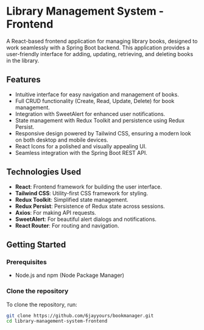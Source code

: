 # Library Management System - Frontend

A React-based frontend application for managing library books, designed to work seamlessly with a Spring Boot backend. This application provides a user-friendly interface for adding, updating, retrieving, and deleting books in the library.

## Features

- Intuitive interface for easy navigation and management of books.
- Full CRUD functionality (Create, Read, Update, Delete) for book management.
- Integration with SweetAlert for enhanced user notifications.
- State management with Redux Toolkit and persistence using Redux Persist.
- Responsive design powered by Tailwind CSS, ensuring a modern look on both desktop and mobile devices.
- React Icons for a polished and visually appealing UI.
- Seamless integration with the Spring Boot REST API.

## Technologies Used

- **React**: Frontend framework for building the user interface.
- **Tailwind CSS**: Utility-first CSS framework for styling.
- **Redux Toolkit**: Simplified state management.
- **Redux Persist**: Persistence of Redux state across sessions.
- **Axios**: For making API requests.
- **SweetAlert**: For beautiful alert dialogs and notifications.
- **React Router**: For routing and navigation.

## Getting Started

### Prerequisites

- Node.js and npm (Node Package Manager)

### Clone the repository

To clone the repository, run:

```bash
git clone https://github.com/6jayyours/bookmanager.git
cd library-management-system-frontend
